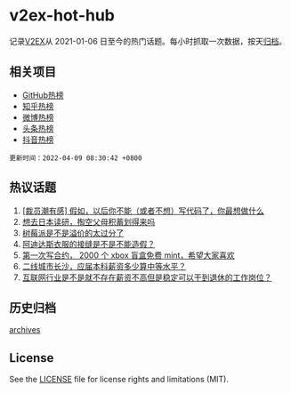 # v2ex-hot-hub

 记录[V2EX](https://www.v2ex.com/)从 2021-01-06 日至今的热门话题。每小时抓取一次数据，按天[归档](archives)。
 
 ## 相关项目

- [GitHub热榜](https://github.com/snaildev/github-hot-hub)
- [知乎热榜](https://github.com/snaildev/zhihu-hot-hub)
- [微博热榜](https://github.com/snaildev/weibo-hot-hub)
- [头条热榜](https://github.com/snaildev/toutiao-hot-hub)
- [抖音热榜](https://github.com/snaildev/douyin-hot-hub)


 `更新时间：2022-04-09 08:30:42 +0800`

## 热议话题

1. [[裁员潮有感] 假如，以后你不能（或者不想）写代码了，你最想做什么](https://www.v2ex.com/t/845618)
1. [想去日本读研，掏空父母积蓄划得来吗](https://www.v2ex.com/t/845765)
1. [树莓派是不是溢价的太过分了](https://www.v2ex.com/t/845631)
1. [阿迪达斯衣服的接缝是不是不能造假？](https://www.v2ex.com/t/845640)
1. [第一次写合约， 2000 个 xbox 盲盒免费 mint，希望大家喜欢](https://www.v2ex.com/t/845641)
1. [二线城市长沙，应届本科薪资多少算中等水平？](https://www.v2ex.com/t/845705)
1. [互联网行业是不是就不存在薪资不高但是稳定可以干到退休的工作岗位？](https://www.v2ex.com/t/845611)

## 历史归档

[archives](archives)

## License

See the [LICENSE](LICENSE) file for license rights and limitations (MIT).
